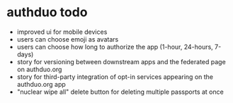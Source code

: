 
# authduo todo

- improved ui for mobile devices
- users can choose emoji as avatars
- users can choose how long to authorize the app (1-hour, 24-hours, 7-days)
- story for versioning between downstream apps and the federated page on authduo.org
- story for third-party integration of opt-in services appearing on the authduo.org app
- "nuclear wipe all" delete button for deleting multiple passports at once


